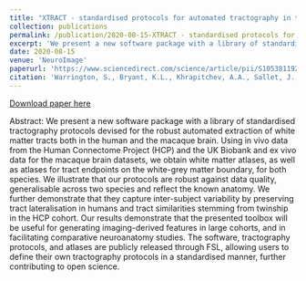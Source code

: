 ```yaml
---
title: "XTRACT - standardised protocols for automated tractography in the human and macaque brain"
collection: publications
permalink: /publication/2020-08-15-XTRACT - standardised protocols for automated tractography in the human and macaque brain
excerpt: 'We present a new software package with a library of standardised tractography protocols devised for the robust automated extraction of white matter tracts both in the human and the macaque brain. Using in vivo data from the Human Connectome Project (HCP) and the UK Biobank and ex vivo data for the macaque brain datasets, we obtain white matter atlases, as well as atlases for tract endpoints on the white-grey matter boundary, for both species. We illustrate that our protocols are robust against data quality, generalisable across two species and reflect the known anatomy. We further demonstrate that they capture inter-subject variability by preserving tract lateralisation in humans and tract similarities stemming from twinship in the HCP cohort. Our results demonstrate that the presented toolbox will be useful for generating imaging-derived features in large cohorts, and in facilitating comparative neuroanatomy studies. The software, tractography protocols, and atlases are publicly released through FSL, allowing users to define their own tractography protocols in a standardised manner, further contributing to open science.'
date: 2020-08-15
venue: 'NeuroImage'
paperurl: 'https://www.sciencedirect.com/science/article/pii/S1053811920304092'
citation: 'Warrington, S., Bryant, K.L., Khrapitchev, A.A., Sallet, J., Charquero-Ballester, M., Douaud, G., Jbabdi, S., Mars, R.B., and Sotiropoulos, S.N. (2020) “XTRACT - standardised protocols for automated tractography in the human and macaque brain”, <i>NeuroImage</i>, vol. 217.'
---
```


<a href='https://www.sciencedirect.com/science/article/pii/S1053811920304092'>Download paper here</a>

Abstract: We present a new software package with a library of standardised tractography protocols devised for the robust automated extraction of white matter tracts both in the human and the macaque brain. Using in vivo data from the Human Connectome Project (HCP) and the UK Biobank and ex vivo data for the macaque brain datasets, we obtain white matter atlases, as well as atlases for tract endpoints on the white-grey matter boundary, for both species. We illustrate that our protocols are robust against data quality, generalisable across two species and reflect the known anatomy. We further demonstrate that they capture inter-subject variability by preserving tract lateralisation in humans and tract similarities stemming from twinship in the HCP cohort. Our results demonstrate that the presented toolbox will be useful for generating imaging-derived features in large cohorts, and in facilitating comparative neuroanatomy studies. The software, tractography protocols, and atlases are publicly released through FSL, allowing users to define their own tractography protocols in a standardised manner, further contributing to open science.
